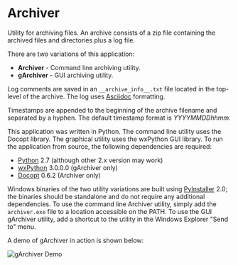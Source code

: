 Archiver
========
Utility for archiving files. An archive consists of a zip file containing the archived files and directories plus a log file.

There are two variations of this application:

  - **Archiver** - Command line archiving utility.
  - **gArchiver** - GUI archiving utility.

Log comments are saved in an <code>\_\_archive\_info\_\_.txt</code> file located in the top-level of the archive. The log uses [Asciidoc](http://www.methods.co.nz/asciidoc/) formatting.

Timestamps are appended to the beginning of the archive filename and separated by a hyphen. The default timestamp format is *YYYYMMDDhhmm*.

This application was written in Python. The command line utility uses the Docopt library. The graphical utility uses the wxPython GUI library. To run the application from source, the following dependencies are required:

  - [Python](http://python.org/) 2.7 (although other 2.x version may work)
  - [wxPython](http://wxpython.org/) 3.0.0.0 (gArchiver only)
  - [Docopt](https://github.com/docopt/docopt) 0.6.2 (Archiver only)

Windows binaries of the two utility variations are built using [PyInstaller](http://www.pyinstaller.org/) 2.0; the binaries should be standalone and do not require any additional dependencies. To use the command line Archiver utility, simply add the `archiver.exe` file to a location accessible on the PATH. To use the GUI gArchiver utility, add a shortcut to the utility in the Windows Explorer "Send to" menu.

A demo of gArchiver in action is shown below:

![gArchiver Demo](doc/demos/garchive_demo.gif)
